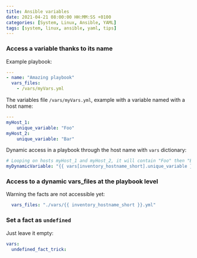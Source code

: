 ```yaml
---
title: Ansible variables
date: 2021-04-21 08:00:00 HH:MM:SS +0100
categories: [System, Linux, Ansible, YAML]
tags: [system, linux, ansible, yaml, tips]
---
```


### Access a variable thanks to its name

Example playbook:

```yaml
---
- name: "Amazing playbook"
  vars_files: 
    - /vars/myVars.yml
```

The variables file `/vars/myVars.yml`, example with a variable named with a host name:

```yaml
---
myHost_1:
    unique_variable: "Foo"
myHost_2:
    unique_variable: "Bar"
```

Dynamic access in a playbook through the host name with `vars` dictionary:
<!-- {% raw %} -->
```yaml
# Looping on hosts myHost_1 and myHost_2, it will contain "Foo" then "Bar"
myDynamicVariable: "{{ vars[inventory_hostname_short].unique_variable }}" 
```
<!-- {% endraw %} -->
### Access to a dynamic vars_files at the playbook level

Warning the facts are not accessible yet:
<!-- {% raw %} -->
```yaml
  vars_files: "./vars/{{ inventory_hostname_short }}.yml"
```
<!-- {% endraw %} -->
### Set a fact as `undefined`

Just leave it empty:

```yaml
vars:
  undefined_fact_trick:
```
